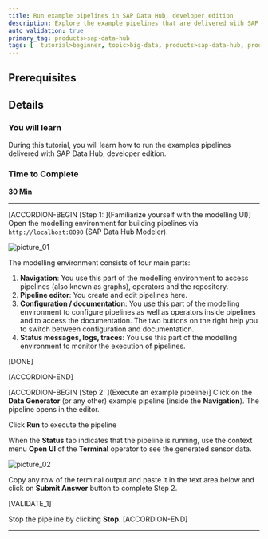 ```yaml
---
title: Run example pipelines in SAP Data Hub, developer edition
description: Explore the example pipelines that are delivered with SAP Data Hub, developer edition.
auto_validation: true
primary_tag: products>sap-data-hub
tags: [  tutorial>beginner, topic>big-data, products>sap-data-hub, products>sap-vora ]
---
```


## Prerequisites

## Details
### You will learn  
During this tutorial, you will learn how to run the examples pipelines delivered with SAP Data Hub, developer edition.

### Time to Complete
**30 Min**

---

[ACCORDION-BEGIN [Step 1: ](Familiarize yourself with the modelling UI)]
Open the modelling environment for building pipelines via `http://localhost:8090` (SAP Data Hub Modeler).

![picture_01](./datahub-docker-v2-examples_01.png)  

The modelling environment consists of four main parts:

  1. **Navigation**: You use this part of the modelling environment to access pipelines (also known as graphs), operators and the repository.
  2. **Pipeline editor**: You create and edit pipelines here.
  3. **Configuration / documentation**: You use this part of the modelling environment to configure pipelines as well as operators inside pipelines and to access the documentation. The two buttons on the right help you to switch between configuration and documentation.
  4. **Status messages, logs, traces**: You use this part of the modelling environment to monitor the execution of pipelines.

[DONE]

[ACCORDION-END]

[ACCORDION-BEGIN [Step 2: ](Execute an example pipeline)]
Click on the **Data Generator** (or any other) example pipeline (inside the **Navigation**). The pipeline opens in the editor.

Click **Run** to execute the pipeline

When the **Status** tab indicates that the pipeline is running, use the context menu **Open UI** of the **Terminal** operator to see the generated sensor data.

![picture_02](datahub-docker-v2-examples_02.png)

Copy any row of the terminal output and paste it in the text area below and click on **Submit Answer** button to complete Step 2.


[VALIDATE_1]

Stop the pipeline by clicking **Stop**.
[ACCORDION-END]

---
